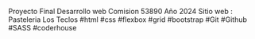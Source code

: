 Proyecto Final
Desarrollo web 
Comision 53890
Año 2024
Sitio web : Pasteleria Los Teclos
#html #css #flexbox #grid #bootstrap #Git #Github #SASS 
#coderhouse
